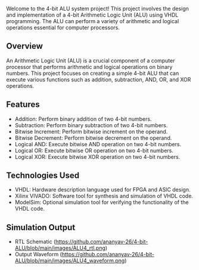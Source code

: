 Welcome to the 4-bit ALU system project! This project involves the design and implementation of a 4-bit Arithmetic Logic Unit (ALU) using VHDL programming. The ALU can perform a variety of arithmetic and logical operations essential for computer processors.

## Overview
An Arithmetic Logic Unit (ALU) is a crucial component of a computer processor that performs arithmetic and logical operations on binary numbers. This project focuses on creating a simple 4-bit ALU that can execute various functions such as addition, subtraction, AND, OR, and XOR operations.

## Features
- Addition: Perform binary addition of two 4-bit numbers.
- Subtraction: Perform binary subtraction of two 4-bit numbers.
- Bitwise Increment: Perform bitwise increment on the operand.
- Bitwise Decrement: Perform bitwise decrement on the operand.
- Logical AND: Execute bitwise AND operation on two 4-bit numbers.
- Logical OR: Execute bitwise OR operation on two 4-bit numbers.
- Logical XOR: Execute bitwise XOR operation on two 4-bit numbers.

## Technologies Used
- VHDL: Hardware description language used for FPGA and ASIC design.
- Xilinx VIVADO: Software tool for synthesis and simulation of VHDL code.
- ModelSim: Optional simulation tool for verifying the functionality of the VHDL code.

## Simulation Output
- RTL Schematic (https://github.com/ananyav-26/4-bit-ALU/blob/main/images/ALU4_rtl.png)
- Output Waveform (https://github.com/ananyav-26/4-bit-ALU/blob/main/images/ALU4_waveform.png)
